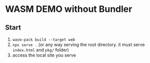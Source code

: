 # WASM DEMO without Bundler
## Start
1. `wasm-pack build --target web`
2. `npx serve .` (or any way serving the root directory. it must serve `index.html` and `pkg/` folder)
3. access the local site you serve
